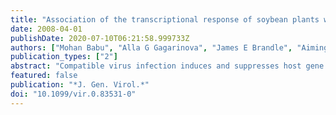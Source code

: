 ```yaml
---
title: "Association of the transcriptional response of soybean plants with soybean mosaic virus systemic infection."
date: 2008-04-01
publishDate: 2020-07-10T06:21:58.999733Z
authors: ["Mohan Babu", "Alla G Gagarinova", "James E Brandle", "Aiming Wang"]
publication_types: ["2"]
abstract: "Compatible virus infection induces and suppresses host gene expression at the global level. These gene-expression changes are the molecular basis of symptom development and general stress and defence-like responses of the host. To assess transcriptional changes in soybean plants infected with soybean mosaic virus (SMV), the first soybean trifoliate leaf, immediately above the SMV-inoculated unifoliate leaf, was sampled at 7, 14 and 21 days post-inoculation (p.i.) and subjected to microarray analysis. The identified changes in gene expression in soybean leaves with SMV infection at different time points were associated with the observed symptom development. By using stringent selection criteria (>or=2- or <or=-2-fold change and a Q value of <or=0.05), 273 (1.5 %) and 173 (0.9 %) transcripts were identified to be up- and downregulated, respectively, from 18 613 soybean cDNAs on the array. The expression levels of many transcripts encoding proteins for hormone metabolism, cell-wall biogenesis, chloroplast functions and photosynthesis were repressed at 14 days p.i. and were associated with the highest levels of viral RNA in the host cells. A number of transcripts corresponding to genes involved in defence were either downregulated or not affected at the early stages of infection, but upregulated at the late stages, indicating that the plant immune response is not activated until the late time points of infection. Such a delayed defence response may be critical for SMV to establish its systemic infection."
featured: false
publication: "*J. Gen. Virol.*"
doi: "10.1099/vir.0.83531-0"
---
```


